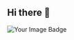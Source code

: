 ## Hi there 👋
<img src="https://tryhackme-badges.s3.amazonaws.com/fitgirl.png" alt="Your Image Badge" />
